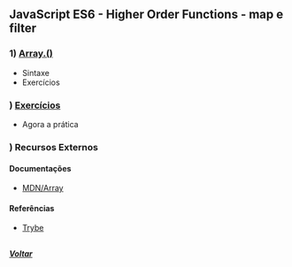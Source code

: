 ## JavaScript ES6 - Higher Order Functions - map e filter

### 1) [Array.()](Z-conteudo-recursos/)
- Sintaxe
- Exercícios

### ) [Exercícios](X-agora-a-pratica/exercicios.md)
- Agora a prática

### ) Recursos Externos

#### Documentações
- [MDN/Array](https://developer.mozilla.org/pt-BR/docs/Web/JavaScript/Reference/Global_Objects/Array)

#### Referências
- [Trybe](https://www.betrybe.com/)

##

##### [Voltar](https://github.com/nnnnadia/trybe-exercicios#bloco-8-higher-order-functions-do-javascript-es6)
